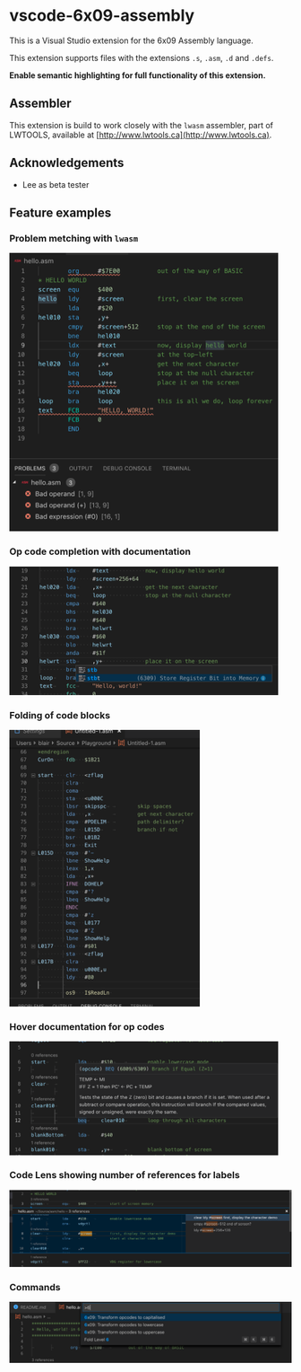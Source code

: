 # vscode-6x09-assembly

This is a Visual Studio extension for the 6x09 Assembly language.

This extension supports files with the extensions `.s`, `.asm`, `.d` and `.defs`.

**Enable semantic highlighting for full functionality of this extension.**

## Assembler

This extension is build to work closely with the `lwasm` assembler, part of LWTOOLS,
available at [http://www.lwtools.ca](http://www.lwtools.ca).

## Acknowledgements

- Lee as beta tester

## Feature examples

### Problem metching with `lwasm`

<img src="https://github.com/BlairLeduc/vscode-6x09-assembly/raw/main/media/lwasm-errors.png" width="480px">

### Op code completion with documentation

<img src="https://github.com/BlairLeduc/vscode-6x09-assembly/raw/main/media/Opcode%20completion%20with%20docs.png" width="480px">

### Folding of code blocks

<img src="https://github.com/BlairLeduc/vscode-6x09-assembly/raw/main/media/Sample-Syntax-Folding.png" width="340px">

### Hover documentation for op codes

<img src="https://github.com/BlairLeduc/vscode-6x09-assembly/raw/main/media/Hover-opcode.png" width="480px">

### Code Lens showing number of references for labels

<img src="https://github.com/BlairLeduc/vscode-6x09-assembly/raw/main/media/codelens.png" width="640px">

### Commands

<img src="https://github.com/BlairLeduc/vscode-6x09-assembly/raw/main/media/commands.png" width="640px">
